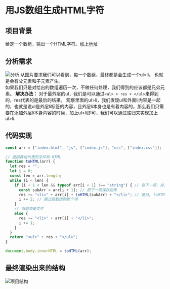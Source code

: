 # 用JS数组生成HTML字符
## 项目背景
给定一个数组，输出一个HTML字符。[线上地址](https://arrTohtml.devin.ren)

## 分析需求
![分析](https://cdn.jsdelivr.net/gh/jsdevin/imgBed/img/202207111950204.png)
从图片要求我们可以看到，每一个数组，最终都是会生成一个ul>li。 也就是会有父元素和子元素产生。  
如果我们只是对给出的数组遍历一次，不做任何处理，我们得到的应该都是兄弟元素。
**解决办法：**
对于最外层的ul，我们是可以通过`<ul> + res + </ul>`来得到的，res代表的是最后的结果。
观察里面的ul>li，我们发现ul和外面li内容是一起的，也就是说ul是外层li标签的内容，且外层li本身也是有着内容的，那么我们只需要在添加外层li本身内容的时候，加上ul>li即可，我们可以通过递归来实现加上ul>li.

## 代码实现
```js
const arr = ["index.html", "js", ["index.js"], "css", ["index.css"]];

// 返回数组代表的文件树 HTML
function toHTML(arr) {
  let res = "";
  let i = 0;
  const len = arr.length;
  while (i < len) {
    if (i + 1 < len && typeof arr[i + 1] !== "string") { // 有下一项，并且下一项是数组
      const subArr = arr[i + 1]; // 把下一项保存起来
      res += "<li>" + arr[i] + toHTML(subArr) + "</li>"; // 递归, toHTML(subArr)会返回一个ul>li
      i += 2; // 跳过是数组的那个项
    }
    // 当前项是文件
    else {
      res += "<li>" + arr[i] + "</li>";
      i += 1;
    }
  }
  return "<ul>" + res + "</ul>";
}

document.body.innerHTML = toHTML(arr);

```

## 最终渲染出来的结构
![项目结构](https://cdn.jsdelivr.net/gh/jsdevin/imgBed/img/202207111947101.png)
